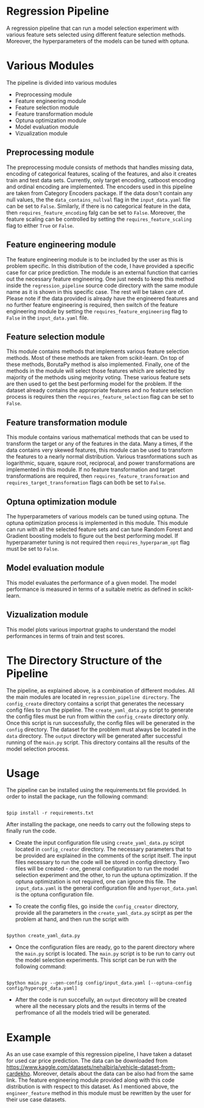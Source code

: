 Regression Pipeline
====================

A regression pipeline that can run a model selection experiment with various
feature sets selected using different feature selection methods. Moreover,
the hyperparameters of the models can be tuned with optuna. 

Various Modules
===============

The pipeline is divided into various modules

* Preprocessing module
* Feature engineering module
* Feature selection module
* Feature transformation module
* Optuna optimization module
* Model evaluation module
* Vizualization module 

Preprocessing module
--------------------

The preprocessing module consists of methods that handles missing
data, encoding of categorical features, scaling of the features, 
and also it creates train and test data sets. Currently, only 
target encoding, catboost encoding and ordinal encoding are 
implemented. The encoders used in this pipeline are taken from
Category Encoders package. If the data dosn't contain any null values,
the the `data_contains_nullval` flag in the `input_data.yaml` file can
be set to `False`. Similarly, if there is no categorical feature in the 
data, then `requires_feature_encoding` falg can be set to `False`.
Moreover, the feature scaling can be controlled by setting the 
`requires_feature_scaling` flag to either `True` or `False`.

Feature engineering module
--------------------------

The feature engineering module is to be included by the user as this is
problem specific. In this distribution of the code, I have provided a 
specific case for car price prediction. The module is an external function
that carries out the necessary feature engineering. One just needs to keep
this method inside the `regression_pipeline` source code directory with the
same module name as it is shown in this specific case. The rest will be
taken care of. Please note if the data provided is already have the engineered
features and no further feature engineering is required, then switch of the
feature engineering module by setting the `requires_feature_engineering` flag to
`False` in the `input_data.yaml` file. 

Feature selection module
------------------------

This module contains methods that implements various feature selection methods.
Most of these methods are taken from scikit-learn. On top of these methods,
BorutaPy method is also implemented. Finally, one of the methods in the module
will select those features which are selected by majority of the methods using
mejority voting. These various feature sets are then used to get the best
performing model for the problem. If the dataset already contains the appropriate
features and no feature selection process is requires then the 
`requires_feature_selection` flag can be set to `False`. 

Feature transformation module
-----------------------------

This module contains various mathematical methods that can be used to transform
the target or any of the features in the data. Many a times, if the data
contains very skewed features, this module can be used to transform the features to
a nearly normal distribution. Various trasnformations such as logarithmic, 
square, sqaure root, reciprocal, and power transformations are implemented in this 
module. If no feature transformation and target transformations are required, then
`requires_feature_transformation` and `requires_target_transformation` flags can 
both be set to `False`.

Optuna optimization module
--------------------------

The hyperparameters of various models can be tuned using optuna. The optuna
optimization process is implemented in this module. This module can run with
all the selected feature sets and can tune Random Forest and Gradient boosting
models to figure out the best performing model. If hyperparameter tuning is not
required then `requires_hyperparam_opt` flag must be set to `False`.

Model evaluation module
-----------------------

This model evaluates the performance of a given model. The model performance is
measured in terms of a suitable metric as defined in scikit-learn.  

Vizualization module
---------------------

This model plots various importnat graphs to understand the model performances
in terms of train and test scores. 


The Directory Structure of the Pipeline
========================================

The pipeline, as explained above, is a combination of different modules. All the main
modules are located in `regression_pipeline directory`. The `config_create` directory
contains a script that generates the necessary config files to run the pipeline. The 
`create_yaml_data.py` script to generate the config files must be run from within the
`config_create` directory only. Once this script is run successfully, the config
files will be generated in the `config` directory. The dataset for the problem must always
be located in the `data` directory. The `output` directory will be generated after successful
running of the `main.py` script. This directory contains all the results of the model selection
process. 


Usage
======

The pipeline can be installed using the requirements.txt file provided. In order
to install the package, run the following command:

```shell

$pip install -r requirements.txt

```
After installing the package, one needs to carry out the following steps to finally run the 
code.

* Create the input configuration file using `create_yaml_data.py` scirpt located in 
`config_creator` directory. The necessary parameters that to be provided are explained
in the comments of the script itself. The input files necessary to run the code will be
stored in config directory. Two files will be created - one, general configuration to run
the model selection experiment and the other, to run the uptuna optimization. If the optuna
optimization is not required, one can ignore this file. The `input_data.yaml` is
the general configuration file and `hyperopt_data.yaml` is the optuna configuration file. 

* To create the config files, go inside the `config_creator` directory, provide all the parameters
in the `create_yaml_data.py` scirpt as per the problem at hand, and then run the script with

```shell

$python create_yaml_data.py

```

* Once the configuration files are ready, go to the parent directory where the `main.py` script is
located. The `main.py` script is to be run to carry out the model selection experiments. This script
can be run with the following command:

```shell

$python main.py --gen-config config/input_data.yaml [--optuna-config config/hyperopt_data.yaml]

``` 

* After the code is run succefully, an `output` direcotory will be created where all the necessary plots
and the results in terms of the perfromance of all the models tried will be generated. 

Example
=========

As an use case example of this regression pipeline, I have taken a dataset for used car price prediction.
The data can be downloaded from https://www.kaggle.com/datasets/nehalbirla/vehicle-dataset-from-cardekho.
Moreover, details about the data can be also had from the same link. The feature engineering module
provided along with this code distribution is with respect to this dataset. As I mentioned above, the 
`engineer_feature` method in this module must be rewritten by the user for their use case datasets. 
